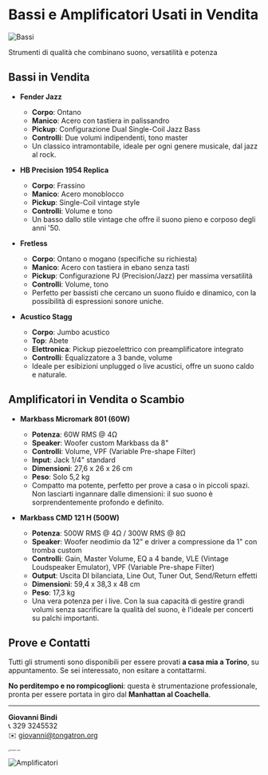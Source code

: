 # Bassi e Amplificatori Usati in Vendita



![Bassi](https://tongatron.github.io/img/bassi.jpg)

Strumenti di qualità che combinano suono, versatilità e potenza

## Bassi in Vendita

- **Fender Jazz**
  - **Corpo**: Ontano
  - **Manico**: Acero con tastiera in palissandro
  - **Pickup**: Configurazione Dual Single-Coil Jazz Bass
  - **Controlli**: Due volumi indipendenti, tono master
  - Un classico intramontabile, ideale per ogni genere musicale, dal jazz al rock.

- **HB Precision 1954 Replica**
  - **Corpo**: Frassino
  - **Manico**: Acero monoblocco
  - **Pickup**: Single-Coil vintage style
  - **Controlli**: Volume e tono
  - Un basso dallo stile vintage che offre il suono pieno e corposo degli anni '50.

- **Fretless**
  - **Corpo**: Ontano o mogano (specifiche su richiesta)
  - **Manico**: Acero con tastiera in ebano senza tasti
  - **Pickup**: Configurazione PJ (Precision/Jazz) per massima versatilità
  - **Controlli**: Volume, tono
  - Perfetto per bassisti che cercano un suono fluido e dinamico, con la possibilità di espressioni sonore uniche.

- **Acustico Stagg**
  - **Corpo**: Jumbo acustico
  - **Top**: Abete
  - **Elettronica**: Pickup piezoelettrico con preamplificatore integrato
  - **Controlli**: Equalizzatore a 3 bande, volume
  - Ideale per esibizioni unplugged o live acustici, offre un suono caldo e naturale.

## Amplificatori in Vendita o Scambio

- **Markbass Micromark 801 (60W)**
  - **Potenza**: 60W RMS @ 4Ω
  - **Speaker**: Woofer custom Markbass da 8"
  - **Controlli**: Volume, VPF (Variable Pre-shape Filter)
  - **Input**: Jack 1/4" standard
  - **Dimensioni**: 27,6 x 26 x 26 cm
  - **Peso**: Solo 5,2 kg
  - Compatto ma potente, perfetto per prove a casa o in piccoli spazi. Non lasciarti ingannare dalle dimensioni: il suo suono è sorprendentemente profondo e definito.

- **Markbass CMD 121 H (500W)**
  - **Potenza**: 500W RMS @ 4Ω / 300W RMS @ 8Ω
  - **Speaker**: Woofer neodimio da 12" e driver a compressione da 1" con tromba custom
  - **Controlli**: Gain, Master Volume, EQ a 4 bande, VLE (Vintage Loudspeaker Emulator), VPF (Variable Pre-shape Filter)
  - **Output**: Uscita DI bilanciata, Line Out, Tuner Out, Send/Return effetti
  - **Dimensioni**: 59,4 x 38,3 x 48 cm
  - **Peso**: 17,3 kg
  - Una vera potenza per i live. Con la sua capacità di gestire grandi volumi senza sacrificare la qualità del suono, è l'ideale per concerti su palchi importanti.

## Prove e Contatti

Tutti gli strumenti sono disponibili per essere provati **a casa mia a Torino**, su appuntamento. Se sei interessato, non esitare a contattarmi.

**No perditempo e no rompicoglioni**: questa è strumentazione professionale, pronta per essere portata in giro dal **Manhattan al Coachella**.

---

**Giovanni Bindi**  
📞 329 3245532  
✉️ giovanni@tongatron.org

<img src="https://tongatron.github.io/img/fender.jpg" alt="Fender Jazz" style="zoom:25%;" />

![Amplificatori](https://tongatron.github.io/img/ampli.jpg)
